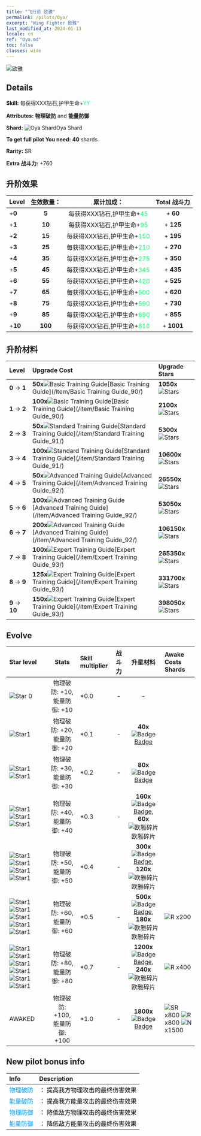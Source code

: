 ```yaml
---
title: "飞行员 欧雅"
permalink: /pilots/Oya/
excerpt: "Wing Fighter 欧雅"
last_modified_at: 2024-01-13
locale: cn
ref: "Oya.md"
toc: false
classes: wide
---
```



 ![欧雅](/images/pilots/aviator_piece_5016.png)

## Details

 **Skill:** 每获得XXX钻石,护甲生命+<span style="color: #03ff6b">YY</span><br/><span style="color: #000000;"></span> 

 **Attributes:** **物理破防** and **能量防御**

 **Shard:** ![Oya Shard](/images/pilots/Oya_Shard_p.png)Oya Shard 

 **To get full pilot You need:** **40** shards 

 **Rarity:** SR 

 **Extra 战斗力:** +760 



## 升阶效果

  |  Level | 生效数量： |     累计加成：    | Total 战斗力 |
  |:----|:-----:|:-------------------:|:-------:|
  | +**0**  | **5**  | 每获得XXX钻石,护甲生命+<span style="color: #03ff6b">45</span><br/><span style="color: #000000;"></span>  | + **60** |
  | +**1**  | **10**  | 每获得XXX钻石,护甲生命+<span style="color: #03ff6b">95</span><br/><span style="color: #000000;"></span>  | + **125** |
  | +**2**  | **15**  | 每获得XXX钻石,护甲生命+<span style="color: #03ff6b">150</span><br/><span style="color: #000000;"></span>  | + **195** |
  | +**3**  | **25**  | 每获得XXX钻石,护甲生命+<span style="color: #03ff6b">210</span><br/><span style="color: #000000;"></span>  | + **270** |
  | +**4**  | **35**  | 每获得XXX钻石,护甲生命+<span style="color: #03ff6b">275</span><br/><span style="color: #000000;"></span>  | + **350** |
  | +**5**  | **45**  | 每获得XXX钻石,护甲生命+<span style="color: #03ff6b">345</span><br/><span style="color: #000000;"></span>  | + **435** |
  | +**6**  | **55**  | 每获得XXX钻石,护甲生命+<span style="color: #03ff6b">420</span><br/><span style="color: #000000;"></span>  | + **525** |
  | +**7**  | **65**  | 每获得XXX钻石,护甲生命+<span style="color: #03ff6b">500</span><br/><span style="color: #000000;"></span>  | + **620** |
  | +**8**  | **75**  | 每获得XXX钻石,护甲生命+<span style="color: #03ff6b">590</span><br/><span style="color: #000000;"></span>  | + **730** |
  | +**9**  | **85**  | 每获得XXX钻石,护甲生命+<span style="color: #03ff6b">690</span><br/><span style="color: #000000;"></span>  | + **855** |
  | +**10**  | **100**  | 每获得XXX钻石,护甲生命+<span style="color: #03ff6b">810</span><br/><span style="color: #000000;"></span>  | + **1001** |




## 升阶材料

  |  Level |      Upgrade Cost   |  Upgrade Stars  |
  |:-------|:--------------------|:----------------|
  | **0** -> **1**  | **50x**![Basic Training Guide](/images/item/Basic_Training_Guide_p.png)[Basic Training Guide](/item/Basic Training Guide_90/) | **1050x**![Stars](/images/item/Stars_p.png) |
  | **1** -> **2**  | **100x**![Basic Training Guide](/images/item/Basic_Training_Guide_p.png)[Basic Training Guide](/item/Basic Training Guide_90/) | **2100x**![Stars](/images/item/Stars_p.png) |
  | **2** -> **3**  | **50x**![Standard Training Guide](/images/item/Standard_Training_Guide_p.png)[Standard Training Guide](/item/Standard Training Guide_91/) | **5300x**![Stars](/images/item/Stars_p.png) |
  | **3** -> **4**  | **100x**![Standard Training Guide](/images/item/Standard_Training_Guide_p.png)[Standard Training Guide](/item/Standard Training Guide_91/) | **10600x**![Stars](/images/item/Stars_p.png) |
  | **4** -> **5**  | **50x**![Advanced Training Guide](/images/item/Advanced_Training_Guide_p.png)[Advanced Training Guide](/item/Advanced Training Guide_92/) | **26550x**![Stars](/images/item/Stars_p.png) |
  | **5** -> **6**  | **100x**![Advanced Training Guide](/images/item/Advanced_Training_Guide_p.png)[Advanced Training Guide](/item/Advanced Training Guide_92/) | **53050x**![Stars](/images/item/Stars_p.png) |
  | **6** -> **7**  | **200x**![Advanced Training Guide](/images/item/Advanced_Training_Guide_p.png)[Advanced Training Guide](/item/Advanced Training Guide_92/) | **106150x**![Stars](/images/item/Stars_p.png) |
  | **7** -> **8**  | **100x**![Expert Training Guide](/images/item/Expert_Training_Guide_p.png)[Expert Training Guide](/item/Expert Training Guide_93/) | **265350x**![Stars](/images/item/Stars_p.png) |
  | **8** -> **9**  | **125x**![Expert Training Guide](/images/item/Expert_Training_Guide_p.png)[Expert Training Guide](/item/Expert Training Guide_93/) | **331700x**![Stars](/images/item/Stars_p.png) |
  | **9** -> **10**  | **150x**![Expert Training Guide](/images/item/Expert_Training_Guide_p.png)[Expert Training Guide](/item/Expert Training Guide_93/) | **398050x**![Stars](/images/item/Stars_p.png) |




## Evolve

  |  Star level | Stats | Skill multiplier | 战斗力 | 升星材料 | Awake Costs Shards |
  |:------------|:-----:|:-------------------|:----------------:|:--------------------:|:-------------|
  | ![Star 0](/images/s0.png)  | 物理破防: +10, 能量防御: +10  | *0.0  | -  | -  |  |
  | ![Star1](/images/s1.png)  | 物理破防: +20, 能量防御: +20  | *0.1  | -  | **40x**![Badge](/images/item/Badge_p.png)[Badge](/item/Badge_94/)  |  |
  | ![Star1](/images/s1.png)![Star1](/images/s1.png)  | 物理破防: +30, 能量防御: +30  | *0.2  | -  | **80x**![Badge](/images/item/Badge_p.png)[Badge](/item/Badge_94/)  |  |
  | ![Star1](/images/s1.png)![Star1](/images/s1.png)![Star1](/images/s1.png)  | 物理破防: +40, 能量防御: +40  | *0.3  | -  | **160x**![Badge](/images/item/Badge_p.png)[Badge](/item/Badge_94/), **60x**![欧雅碎片](/images/pilots/欧雅碎片_p.png)欧雅碎片  |  |
  | ![Star1](/images/s1.png)![Star1](/images/s1.png)![Star1](/images/s1.png)![Star1](/images/s1.png)  | 物理破防: +50, 能量防御: +50  | *0.4  | -  | **300x**![Badge](/images/item/Badge_p.png)[Badge](/item/Badge_94/), **120x**![欧雅碎片](/images/pilots/欧雅碎片_p.png)欧雅碎片  |  |
  | ![Star1](/images/s1.png)![Star1](/images/s1.png)![Star1](/images/s1.png)![Star1](/images/s1.png)![Star1](/images/s1.png)  | 物理破防: +60, 能量防御: +60  | *0.5  | -  | **500x**![Badge](/images/item/Badge_p.png)[Badge](/item/Badge_94/), **180x**![欧雅碎片](/images/pilots/欧雅碎片_p.png)欧雅碎片  |  ![R](/images/pilots/R_p.png) x200 |
  | ![Star1](/images/s1.png)![Star1](/images/s1.png)![Star1](/images/s1.png)![Star1](/images/s1.png)![Star1](/images/s1.png)![Star1](/images/s1.png)  | 物理破防: +80, 能量防御: +80  | *0.7  | -  | **1200x**![Badge](/images/item/Badge_p.png)[Badge](/item/Badge_94/), **240x**![欧雅碎片](/images/pilots/欧雅碎片_p.png)欧雅碎片  |  ![R](/images/pilots/R_p.png) x400 |
  | AWAKED  | 物理破防: +100, 能量防御: +100  | *1.0  | -  | **1800x**![Badge](/images/item/Badge_p.png)[Badge](/item/Badge_94/)  |  ![SR](/images/pilots/SR_p.png) x800 ![R](/images/pilots/R_p.png) x800 ![N](/images/pilots/N_p.png) x1500 |



## New pilot bonus info

  |  Info |  Description |
  |:------|:-------------|
  | <span style="color: #0099f2">物理破防</span> | <span style="color: #000000;">： 提高我方物理攻击的最终伤害效果</span> |
  | <span style="color: #0099f2">能量破防</span> | <span style="color: #000000;">： 提高我方能量攻击的最终伤害效果</span> |
  | <span style="color: #0099f2">物理防御</span> | <span style="color: #000000;">： 降低敌方物理攻击的最终伤害效果</span> |
  | <span style="color: #0099f2">能量防御</span> | <span style="color: #000000;">： 降低敌方能量攻击的最终伤害效果</span> |

